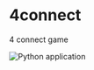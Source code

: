# 4connect
4 connect game

![Python application](https://github.com/shanirub/4connect/workflows/Python%20application/badge.svg)
